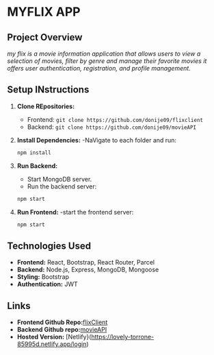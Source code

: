 # MYFLIX APP


## Project Overview
*my flix is a movie information application that allows users to view a selection of movies, filter by genre and manage their favorite movies it offers user authentication, registration, and profile management.*

## Setup INstructions
1. **Clone REpositories:**
    - Frontend: `git clone https://github.com/donije09/flixclient`
    - Backend: `git clone https://github.com/donije09/movieAPI`

2. **Install Dependencies:**
    -NaVigate to each folder and run:
    ```bash
    npm install
    ```
3. **Run Backend:**
    - Start MongoDB server.
    - Run the backend server:
    ```bash
    npm start
    ```
4. **Run Frontend:**
    -start the frontend server:
    ```bash
    npm start
    ```

## Technologies Used
- **Frontend:** React, Bootstrap, React Router, Parcel
- **Backend:** Node.js, Express, MongoDB, Mongoose
- **Styling:** Bootstrap
- **Authentication:** JWT

## Links
- **Frontend Github Repo:**[flixClient](https://github.com/donije09/flixclient)
- **Backend Github repo:**[movieAPI](https://github.com/donije09/movieAPI)
- **Hosted Version:** [Netlify}(https://lovely-torrone-85995d.netlify.app/login)


